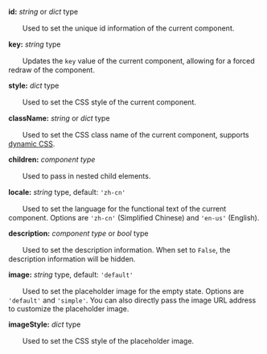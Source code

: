 **id:** *string* or *dict* type

　　Used to set the unique id information of the current component.

**key:** *string* type

　　Updates the `key` value of the current component, allowing for a forced redraw of the component.

**style:** *dict* type

　　Used to set the CSS style of the current component.

**className:** *string* or *dict* type

　　Used to set the CSS class name of the current component, supports [dynamic CSS](/advanced-classname).

**children:** *component type*

　　Used to pass in nested child elements.

**locale:** *string* type, default: `'zh-cn'`

　　Used to set the language for the functional text of the current component. Options are `'zh-cn'` (Simplified Chinese) and `'en-us'` (English).

**description:** *component type* or *bool* type

　　Used to set the description information. When set to `False`, the description information will be hidden.

**image:** *string* type, default: `'default'`

　　Used to set the placeholder image for the empty state. Options are `'default'` and `'simple'`. You can also directly pass the image URL address to customize the placeholder image.

**imageStyle:** *dict* type

　　Used to set the CSS style of the placeholder image.
